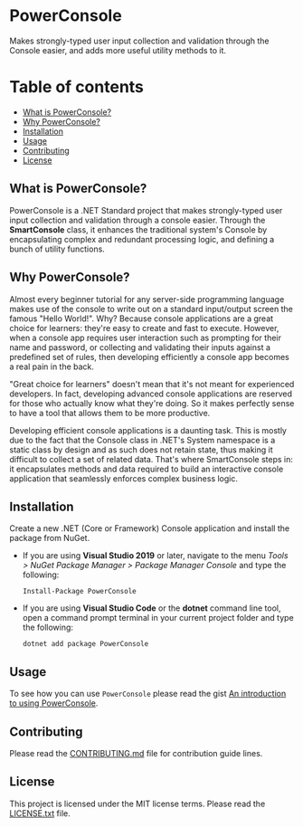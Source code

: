 # PowerConsole

Makes strongly-typed user input collection and validation through the Console
easier, and adds more useful utility methods to it.

# Table of contents

- [What is PowerConsole?](https://github.com/bigabdoul/PowerConsole#what-is-powerconsole)
- [Why PowerConsole?](https://github.com/bigabdoul/PowerConsole#why-powerconsole)
- [Installation](https://github.com/bigabdoul/PowerConsole#installation)
- [Usage](https://github.com/bigabdoul/PowerConsole#usage)
- [Contributing](https://github.com/bigabdoul/PowerConsole#contributing)
- [License](https://github.com/bigabdoul/PowerConsole#license)

## What is PowerConsole? <a id="what-is-powerconsole"></a>

PowerConsole is a .NET Standard project that makes strongly-typed user input
collection and validation through a console easier. Through the **SmartConsole** 
class, it enhances the traditional system's Console by encapsulating complex 
and redundant processing logic, and defining a bunch of utility functions.

## Why PowerConsole? <a id="why-powerconsole"></a>

Almost every beginner tutorial for any server-side programming language makes 
use of the console to write out on a standard input/output screen the famous 
"Hello World!". Why? Because console applications are a great choice for 
learners: they're easy to create and fast to execute. However, when a console 
app requires user interaction such as prompting for their name and password, 
or collecting and validating their inputs against a predefined set of rules, 
then developing efficiently a console app becomes a real pain in the back.

"Great choice for learners" doesn't mean that it's not meant for experienced
developers. In fact, developing advanced console applications are reserved for 
those who actually know what they're doing. So it makes perfectly sense to have
a tool that allows them to be more productive.

Developing efficient console applications is a daunting task. This is mostly 
due to the fact that the Console class in .NET's System namespace is a static 
class by design and as such does not retain state, thus making it difficult to 
collect a set of related data. That's where SmartConsole steps in: it 
encapsulates methods and data required to build an interactive console 
application that seamlessly enforces complex business logic.

## Installation <a id="installation"></a>

Create a new .NET (Core or Framework) Console application and install the package
from NuGet.

- If you are using **Visual Studio 2019** or later, navigate to the menu 
*Tools > NuGet Package Manager > Package Manager Console* and type the following:

    `Install-Package PowerConsole`

- If you are using **Visual Studio Code** or the **dotnet** command line tool, open a
command prompt terminal in your current project folder and type the following:

    `dotnet add package PowerConsole`

## Usage <a id="usage"></a>

To see how you can use `PowerConsole` please read the gist 
[An introduction to using PowerConsole](https://gist.github.com/bigabdoul/c60e814b8f497be43e612b62ca1a15db).

## Contributing <a id="contributing"></a>

Please read the [CONTRIBUTING.md](https://github.com/bigabdoul/PowerConsole/blob/master/CONTRIBUTING.md)
file for contribution guide lines.

## License <a id="license"></a>

This project is licensed under the MIT license terms. Please read the 
[LICENSE.txt](https://github.com/bigabdoul/PowerConsole/blob/master/LICENSE.txt)
file.